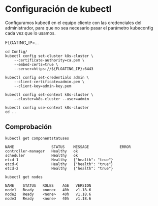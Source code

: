 # Configuración de kubectl

Configuramos kubectl en el equipo cliente con las credenciales del
administrador, para que no sea necesario pasar el parámetro kubeconfig
cada vez que lo usamos.

FLOATING_IP=...

```
cd Config/
kubectl config set-cluster k8s-cluster \
    --certificate-authority=ca.pem \
    --embed-certs=true \
    --server=https://${FLOATING_IP}:6443
	
kubectl config set-credentials admin \
    --client-certificate=admin.pem \
    --client-key=admin-key.pem

kubectl config set-context k8s-cluster \
    --cluster=k8s-cluster --user=admin

kubectl config use-context k8s-cluster
cd ..
```

## Comprobación

```
kubectl get componentstatuses
```

```
NAME                 STATUS    MESSAGE              ERROR
controller-manager   Healthy   ok                   
scheduler            Healthy   ok                   
etcd-1               Healthy   {"health": "true"}   
etcd-0               Healthy   {"health": "true"}   
etcd-2               Healthy   {"health": "true"}
```

```
kubectl get nodes
```

```
NAME    STATUS   ROLES    AGE   VERSION
node1   Ready    <none>   40h   v1.18.6
node2   Ready    <none>   40h   v1.18.6
node3   Ready    <none>   40h   v1.18.6
```
